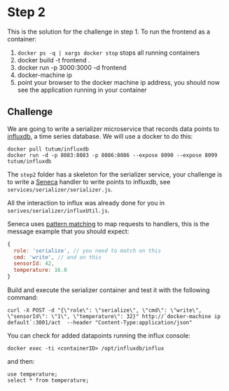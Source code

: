 # Step 2

This is the solution for the challenge in step 1. To run the frontend as a container:

1. `docker ps -q | xargs docker stop` stops all running containers
1. docker build -t frontend .
2. docker run -p 3000:3000 -d frontend
3. docker-machine ip
4. point your browser to the docker machine ip address, you should now see the application
   running in your container

## Challenge

We are going to write a serializer microservice that records data points
to [influxdb](https://influxdb.com/), a time series database. We will
use a docker to do this:

```
docker pull tutum/influxdb
docker run -d -p 8083:8083 -p 8086:8086 --expose 8090 --expose 8099 tutum/influxdb
```

The `step2` folder has a skeleton for the serializer service, your
challenge is to write a [Seneca](http://senecajs.org) handler to write
points to influxdb, see `services/serializer/serializer.js`.

All the interaction to influx was already done for you in
`serives/serializer/influxUtil.js`.

Seneca uses [pattern matching]() to map requests to handlers, this is
the message example that you should expect:

```js
{
  role: 'serialize', // you need to match on this
  cmd: 'write', // and on this
  sensorId: 42,
  temperature: 16.0
}
```

Build and execute the serializer container and test it with the
following command:

```
curl -X POST -d "{\"role\": \"serialize\", \"cmd\": \"write\", \"sensorId\": \"1\", \"temperature\": 32}" http://`docker-machine ip default`:3001/act  --header "Content-Type:application/json"
```

You can check for added datapoints running the influx console:

```
docker exec -ti <containerID> /opt/influxdb/influx
```

and then:

```
use temperature;
select * from temperature;
```
